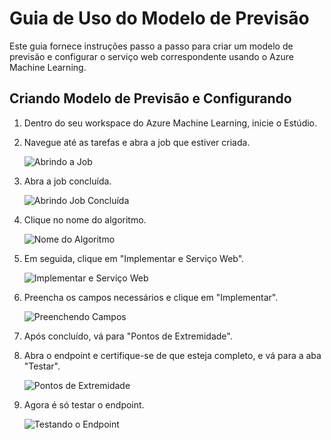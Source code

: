 # Guia de Uso do Modelo de Previsão

Este guia fornece instruções passo a passo para criar um modelo de previsão e configurar o serviço web correspondente usando o Azure Machine Learning.

## Criando Modelo de Previsão e Configurando

1. Dentro do seu workspace do Azure Machine Learning, inicie o Estúdio.

2. Navegue até as tarefas e abra a job que estiver criada.

   ![Abrindo a Job](img/open_job.png)

3. Abra a job concluída.

   ![Abrindo Job Concluída](img/open_completed_job.png)

4. Clique no nome do algoritmo.

   ![Nome do Algoritmo](img/click_algorithm_name.png)

5. Em seguida, clique em "Implementar e Serviço Web".

   ![Implementar e Serviço Web](img/deploy_web_service.png)

6. Preencha os campos necessários e clique em "Implementar".

   ![Preenchendo Campos](img/fill_fields.png)

7. Após concluído, vá para "Pontos de Extremidade".

8. Abra o endpoint e certifique-se de que esteja completo, e vá para a aba "Testar".

   ![Pontos de Extremidade](img/open_endpoint.png)

9. Agora é só testar o endpoint.

   ![Testando o Endpoint](img/test_endpoint.png)

